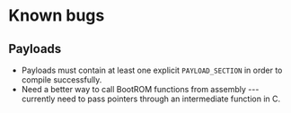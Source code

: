 # Known bugs

## Payloads

- Payloads must contain at least one explicit `PAYLOAD_SECTION` in order to compile successfully.
- Need a better way to call BootROM functions from assembly --- currently need to pass pointers through an intermediate function in C.